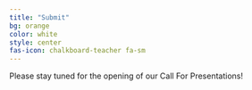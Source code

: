 ```yaml
---
title: "Submit"
bg: orange
color: white
style: center
fas-icon: chalkboard-teacher fa-sm
---
```


<div>
    <p>Please stay tuned for the opening of our Call For Presentations!</p>
</div>
